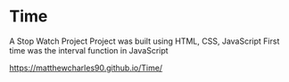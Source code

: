 # Time
A Stop Watch Project
Project was built using HTML, CSS, JavaScript
First time was the interval function in JavaScript


 https://matthewcharles90.github.io/Time/
